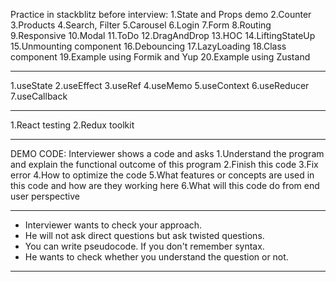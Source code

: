 Practice in stackblitz before interview:
1.State and Props demo
2.Counter
3.Products
4.Search, Filter
5.Carousel
6.Login
7.Form
8.Routing
9.Responsive
10.Modal
11.ToDo
12.DragAndDrop
13.HOC
14.LiftingStateUp
15.Unmounting component
16.Debouncing
17.LazyLoading
18.Class component
19.Example using Formik and Yup
20.Example using Zustand

---

1.useState
2.useEffect
3.useRef
4.useMemo
5.useContext
6.useReducer
7.useCallback

---

1.React testing
2.Redux toolkit

---

DEMO CODE:
Interviewer shows a code and asks
1.Understand the program and explain the functional outcome of this program
2.Finish this code
3.Fix error
4.How to optimize the code
5.What features or concepts are used in this code and how are they working here
6.What will this code do from end user perspective

---

- Interviewer wants to check your approach.
- He will not ask direct questions but ask twisted questions.
- You can write pseudocode. If you don't remember syntax.
- He wants to check whether you understand the question or not.

---
